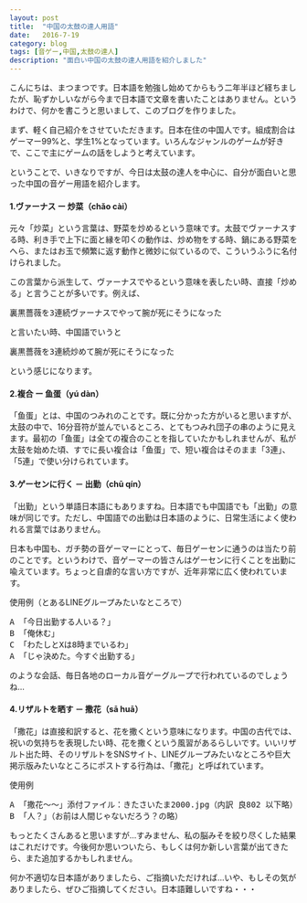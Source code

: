 ```yaml
---
layout: post
title:  "中国の太鼓の達人用語"
date:   2016-7-19
category: blog
tags: [音ゲー,中国,太鼓の達人]
description: "面白い中国の太鼓の達人用語を紹介しました"
---
```

こんにちは、まつまつです。日本語を勉強し始めてからもう二年半ほど経ちましたが、恥ずかしいながら今まで日本語で文章を書いたことはありません。というわけで、何かを書こうと思いまして、このブログを作りました。

まず、軽く自己紹介をさせていただきます。日本在住の中国人です。組成割合はゲーマー99%と、学生1%となっています。いろんなジャンルのゲームが好きで、ここで主にゲームの話をしようと考えています。

ということで、いきなりですが、今日は太鼓の達人を中心に、自分が面白いと思った中国の音ゲー用語を紹介します。

#### **1.ヴァーナス ー 炒菜（chǎo cài）**

元々「炒菜」という言葉は、野菜を炒めるという意味です。太鼓でヴァーナスする時、利き手で上下に面と縁を叩くの動作は、炒め物をする時、鍋にある野菜をへら、またはお玉で頻繁に返す動作と微妙に似ているので、こういうふうに名付けられました。

この言葉から派生して、ヴァーナスでやるという意味を表したい時、直接「炒める」と言うことが多いです。例えば、

<pre>裏黒薔薇を3連続ヴァーナスでやって腕が死にそうになった</pre>

と言いたい時、中国語でいうと

<pre>裏黒薔薇を3連続炒めて腕が死にそうになった</pre>

という感じになります。

#### **2.複合 ー 鱼蛋（yú dàn）**

「鱼蛋」とは、中国のつみれのことです。既に分かった方がいると思いますが、太鼓の中で、16分音符が並んでいるところ、とてもつみれ団子の串のように見えます。最初の「鱼蛋」は全ての複合のことを指していたかもしれませんが、私が太鼓を始めた頃、すでに長い複合は「鱼蛋」で、短い複合はそのまま「3連」、「5連」で使い分けられています。

#### **3.ゲーセンに行く － 出勤（chū qín）**

「出勤」という単語日本語にもありますね。日本語でも中国語でも「出勤」の意味が同じです。ただし、中国語での出勤は日本語のように、日常生活によく使われる言葉ではありません。

日本も中国も、ガチ勢の音ゲーマーにとって、毎日ゲーセンに通うのは当たり前のことです。というわけで、音ゲーマーの皆さんはゲーセンに行くことを出勤に喩えています。ちょっと自虐的な言い方ですが、近年非常に広く使われています。

使用例（とあるLINEグループみたいなところで）
<pre>
A 「今日出勤する人いる？」
B 「俺休む」
C 「わたしとXは8時までいるわ」
A 「じゃ決めた。今すぐ出勤する」
</pre>
のような会話、毎日各地のローカル音ゲーグループで行われているのでしょうね…

#### **4.リザルトを晒す － 撒花（sā huā）**

「撒花」は直接和訳すると、花を撒くという意味になります。中国の古代では、祝いの気持ちを表現したい時、花を撒くという風習があるらしいです。いいリザルト出た時、そのリザルトをSNSサイト、LINEグループみたいなところや巨大掲示版みたいなところにポストする行為は、「撒花」と呼ばれています。

使用例
<pre>
A 「撒花～～」添付ファイル：きたさいたま2000.jpg（内訳 良802 以下略）
B 「人？」（お前は人間じゃないだろう？の略）
</pre>
もっとたくさんあると思いますが…すみません、私の脳みそを絞り尽くした結果はこれだけです。今後何か思いついたら、もしくは何か新しい言葉が出てきたら、また追加するかもしれません。

何か不適切な日本語がありましたら、ご指摘いただければ…いや、もしその気がありましたら、ぜひご指摘してください。日本語難しいですね・・・